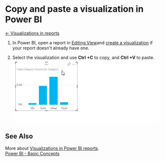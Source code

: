 <properties 
   pageTitle="Copy and paste a visualization in Power BI"
   description="Copy and paste a visualization in Power BI"
   services="powerbi" 
   documentationCenter="" 
   authors="jastru" 
   manager="mblythe" 
   editor=""
   tags=""/>
 
<tags
   ms.service="powerbi"
   ms.devlang="NA"
   ms.topic="article"
   ms.tgt_pltfrm="NA"
   ms.workload="powerbi"
   ms.date="10/15/2015"
   ms.author="jastru"/>

# Copy and paste a visualization in Power BI  
[← Visualizations in reports](https://support.powerbi.com/knowledgebase/topics/65160-visualizations-in-reports)

1.  In Power BI, open a report in [Editing View](http://support.powerbi.com/knowledgebase/articles/439921-go-from-report-reading-view-to-editing-view)and [create a visualization](http://support.powerbi.com/knowledgebase/articles/441777-part-i-add-visualizations-to-a-power-bi-report) if your report doesn't already have one. 

2.  Select the visualization and use **Ctrl +C** to copy, and **Ctrl +V** to paste.  
    ![](media/powerbi-service-copy-and-paste-a-visualization/copypasteVizNew.gif)

## See Also  
More about [Visualizations in Power BI reports](http://support.powerbi.com/knowledgebase/articles/434821-visualizations-in-power-bi-reports).  
[Power BI - Basic Concepts](http://support.powerbi.com/knowledgebase/articles/487029-power-bi-preview-basic-concepts)  